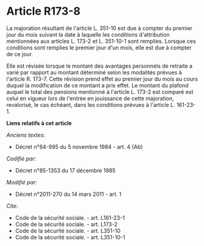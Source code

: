 # Article R173-8

La majoration résultant de l'article L. 351-10 est due à compter du premier jour du mois suivant la date à laquelle les
conditions d'attribution mentionnées aux articles L. 173-2 et L. 351-10-1 sont remplies. Lorsque ces conditions sont remplies
le premier jour d'un mois, elle est due à compter de ce jour. 

Elle est révisée lorsque le montant des avantages personnels de retraite a varié par rapport au montant déterminé selon les
modalités prévues à l'article R. 173-7. Cette révision prend effet au premier jour du mois au cours duquel la modification de
ce montant a pris effet. Le montant du plafond auquel le total des pensions mentionné à l'article L. 173-2 est comparé est
celui en vigueur lors de l'entrée en jouissance de cette majoration, revalorisé, le cas échéant, dans les conditions prévues
à l'article L. 161-23-1.

**Liens relatifs à cet article**

_Anciens textes_:

  - Décret n°84-995 du 5 novembre 1984 - art. 4 (Ab)

_Codifié par_:

  - Décret n°85-1353 du 17 décembre 1985

_Modifié par_:

  - Décret n°2011-270 du 14 mars 2011 - art. 1

_Cite_:

  - Code de la sécurité sociale. - art. L161-23-1
  - Code de la sécurité sociale. - art. L173-2
  - Code de la sécurité sociale. - art. L351-10
  - Code de la sécurité sociale. - art. L351-10-1
